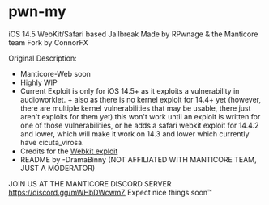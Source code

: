 # pwn-my
iOS 14.5 WebKit/Safari based Jailbreak
Made by RPwnage & the Manticore team
Fork by ConnorFX

Original Description:


* Manticore-Web soon
* Highly WIP
* Current Exploit is only for iOS 14.5+ as it exploits a vulnerability in audioworklet. + also as there is no kernel exploit for 14.4+ yet (however, there are multiple kernel vulnerabilities that may be usable, there just aren't exploits for them yet) this won't work until an exploit is written for one of those vulnerabilities, or he adds a safari webkit exploit for 14.4.2 and lower, which will make it work on 14.3 and lower which currently have cicuta_virosa.
* Credits for the [Webkit exploit](https://twitter.com/pwn_expoit/status/1395941530808905729?s=21)
* README by -DramaBinny (NOT AFFILIATED WITH MANTICORE TEAM, JUST A MODERATOR)

JOIN US AT THE MANTICORE DISCORD SERVER https://discord.gg/mWHbDWcwmZ
Expect nice things soon™
